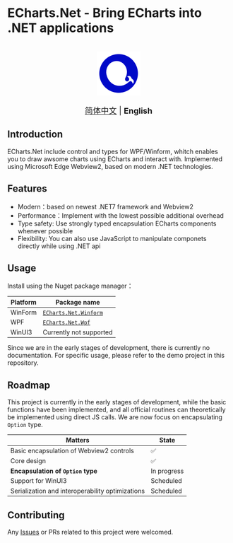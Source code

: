 # ECharts.Net - Bring ECharts into .NET applications

<br/>

<div align=center><img height='100' src=".github/icon.png"></div>

<br/>

<div align=center> 
  <font size='4'>
    <a href='/README.md'>简体中文</a> | <strong>English</strong>
  </font>
</div>

## Introduction
ECharts.Net include control and types for WPF/Winform, whitch enables you to draw awsome charts using ECharts and interact with. Implemented using Microsoft Edge Webview2, based on modern .NET technologies.

## Features
- Modern：based on newest .NET7 framework and Webview2
- Performance：Implement with the lowest possible additional overhead
- Type safety: Use strongly typed encapsulation ECharts components whenever possible
- Flexibility: You can also use JavaScript to manipulate componets directly while using .NET api

## Usage
Install using the Nuget package manager：

| Platform | Package name |
| --- | --- |
| WinForm | [`ECharts.Net.Winform`](https://www.nuget.org/packages/ECharts.Net.Winform/) |
| WPF | [`ECharts.Net.Wpf`](https://www.nuget.org/packages/ECharts.Net.Wpf/) |
| WinUI3 | Currently not supported |

Since we are in the early stages of development, there is currently no documentation. For specific usage, please refer to the demo project in this repository.

## Roadmap
This project is currently in the early stages of development, while the basic functions have been implemented, and all official routines can theoretically be implemented using direct JS calls. We are now focus on encapsulating `Option` type.

| Matters | State |
| --- | --- |
| Basic encapsulation of Webview2 controls | ✅ |
| Core design | ✅ |
| **Encapsulation of `Option` type** | In progress |
| Support for WinUI3 | Scheduled |
| Serialization and interoperability optimizations | Scheduled |

## Contributing
Any [Issues](https://github.com/AZhrZho/ECharts.Net/issues/new) or PRs related to this project were welcomed.
